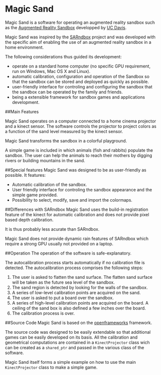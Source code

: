 # Magic Sand
Magic Sand is a software for operating an augmented reality sandbox such as the [Augmented Reality Sandbox](https://arsandbox.ucdavis.edu)
developped by [UC Davis](http://idav.ucdavis.edu/~okreylos/ResDev/SARndbox/).

Magic Sand was inspired by the [SARndbox](https://github.com/KeckCAVES/SARndbox) project and
was developed with the specific aim of enabling the use of an augmented reality sandbox in a home environment.

The following considerations thus guided its development:
- operate on a standard home computer (no specific GPU requirement, run on Windows, Mac OS X and Linux).
- automatic calibration, configuration and operation of the Sandbox so that the sandbox can be stored and deployed as quickly as possible.
- user-friendly interface for controling and configuring the sandbox that the sandbox can be operated by the family and friends.
- being a extensible framework for sandbox games and applications development.

##Main Features

Magic Sand operates on a computer connected to a home cinema projector and a kinect sensor.
The software controls the projector to project colors as a function of the sand level measured by the kinect sensor.

Magic Sand transforms the sandbox in a colorful playground.

A simple game is included in which animals (fish and rabbits) populate the sandbox.
The user can help the animals to reach their mothers by digging rivers or building mountains in the sand.

##Special features
Magic Sand was designed to be as user-friendly as possible. It features:
- Automatic calibration of the sandbox.
- User friendly interface for controling the sandbox appearance and the simple game provided.
- Possibility to select, modify, save and import the colormaps.

##Differences with SARndbox
Magic Sand uses the build-in registration feature of the kinect for automatic calibration and does not provide pixel based depth calibration.

It is thus probably less acurate than SARndbox.

Magic Sand does not provide dynamic rain features of SARndbox which require a strong GPU usually not provided on a laptop.

##Operation
The operation of the software is safe-explanatory.

The autocalibration process starts automatically if no calibration file is detected.
The autocalibration process comprises the following steps:

1. The user is asked to flatten the sand surface. The flatten sand surface will be taken as the future sea level of the sandbox.
2. The sand region is detected by looking for the walls of the sandbox.
3. A series of low-level calibration points are acquired on the sand.
4. The user is asked to put a board over the sandbox.
5. A series of high-level calibration points are acquired on the board. A ceiling of the sand box is also defined a few inches over the board.
6. The calibration process is over.

##Source Code
Magic Sand is based on the [openframeworks](https://openframeworks.cc/) framework.

The source code was designed to be easily extendable so that additional games can be easily developed on its basis.
All the calibration and geometrical computations are contained in a `KinectProjector` class wich can be created as a `shared_ptr`
and passed in the various class of the software.

Magic Sand itself forms a simple example on how to use the main `KinectProjector` class to make a simple game.
